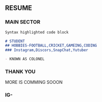 ## RESUME





### MAIN SECTOR 



```markdown
Syntax highlighted code block

# STUDENT
## HOBBIES-FOOTBALL,CRICKET,GAMEING,CODING
### Instagram,Discors,SnapChat,Yutuber

- KNOWN AS COLONEL 


```



### THANK YOU
 
MORE IS COMMING SOOON 


### IG- 


